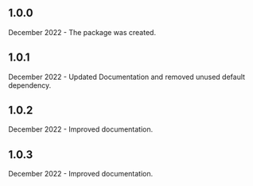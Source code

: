 ## 1.0.0

December 2022 - The package was created.

## 1.0.1

December 2022 - Updated Documentation and removed unused default dependency.

## 1.0.2

December 2022 - Improved documentation.

## 1.0.3

December 2022 - Improved documentation.

